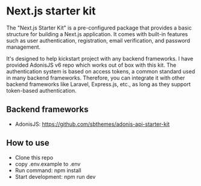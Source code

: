 # Next.js starter kit

The "Next.js Starter Kit" is a pre-configured package that provides a basic structure for building a Next.js application. It comes with built-in features such as user authentication, registration, email verification, and password management.

It's designed to help kickstart project with any backend frameworks. I have provided AdonisJS v6 repo which works out of box with this kit. The authentication system is based on access tokens, a common standard used in many backend frameworks. Therefore, you can integrate it with other backend frameworks like Laravel, Express.js, etc., as long as they support token-based authentication.

## Backend frameworks

-   AdonisJS: https://github.com/sbthemes/adonis-api-starter-kit

## How to use

-   Clone this repo
-   copy .env.example to .env
-   Run command: npm install
-   Start development: npm run dev
